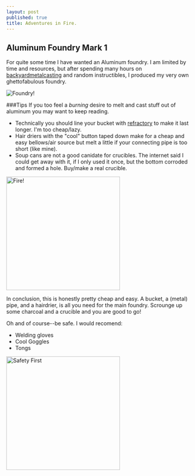 ```yaml
---
layout: post
published: true
title: Adventures in Fire.
---
```


## Aluminum Foundry Mark 1

For quite some time I have wanted an Aluminum foundry. I am limited by time and resources, but after spending many hours on [backyardmetalcasting](http://www.backyardmetalcasting.com/) and random instructibles, I produced my very own ghettofabulous foundry. 

![Foundry!](http://drive.google.com/uc?export=view&id=0B6bvHkeOaSe-MDM1VGduWlpoQTJLZUVRX2hxc3VpVmkzdmJv)

###Tips
If you too feel a _burning_ desire to melt and cast stuff out of aluminum you may want to keep reading.

- Technically you should line your bucket with [refractory](http://en.wikipedia.org/wiki/Refractory) to make it last longer. I'm too cheap/lazy.
- Hair driers with the "cool" button taped down make for a cheap and easy bellows/air source but melt a little if your connecting pipe is too short (like mine).
- Soup cans are not a good canidate for crucibles. The internet said I could get away with it, if I only used it once, but the bottom corroded and formed a hole. Buy/make a real crucible.

<img style="margin:auto;width: 300px;" src="http://drive.google.com/uc?export=view&id=0B6bvHkeOaSe-ak85ZlVpdUU1NkRDYlB2aXUxN2NWYXo5eXU4" alt="Fire!"/>

In conclusion, this is honestly pretty cheap and easy. A bucket, a (metal) pipe, and a hairdrier, is all you need for the main foundry. Scrounge up some charcoal and a crucible and you are good to go!

Oh and of course--be safe. I would recomend:

- Welding gloves 
- Cool Goggles
- Tongs

<img style="margin:auto;width: 300px;" src="http://drive.google.com/uc?export=view&id=0B6bvHkeOaSe-c3huc3BkbndCWUVaSWlTb3JrWDZLLVdiQjRv" alt="Safety First"/>
